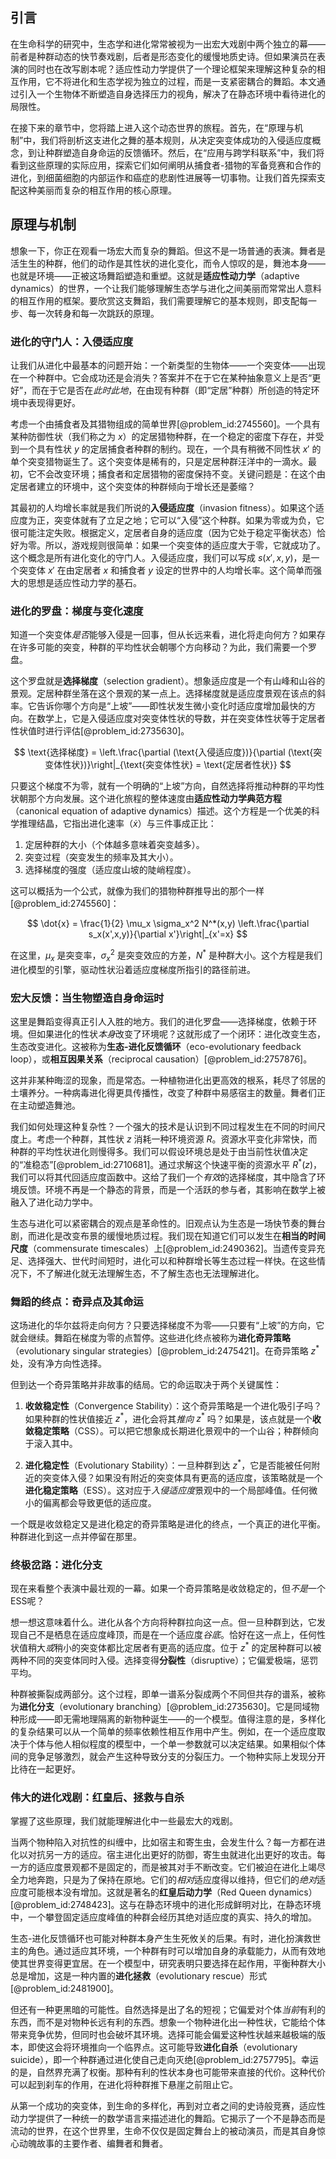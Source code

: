 ## 引言
在生命科学的研究中，生态学和进化常常被视为一出宏大戏剧中两个独立的幕——前者是种群动态的快节奏戏剧，后者是形态变化的缓慢地质史诗。但如果演员在表演的同时也在改写剧本呢？适应性动力学提供了一个理论框架来理解这种复杂的相互作用，它不将进化和生态学视为独立的过程，而是一支紧密耦合的舞蹈。本文通过引入一个生物体不断塑造自身选择压力的视角，解决了在静态环境中看待进化的局限性。

在接下来的章节中，您将踏上进入这个动态世界的旅程。首先，在“原理与机制”中，我们将剖析这支进化之舞的基本规则，从决定突变体成功的入侵适应度概念，到让种群塑造自身命运的反馈循环。然后，在“应用与跨学科联系”中，我们将看到这些原理的实际应用，探索它们如何阐明从捕食者-猎物的军备竞赛和合作的进化，到细菌细胞的内部运作和癌症的悲剧性进展等一切事物。让我们首先探索支配这种美丽而复杂的相互作用的核心原理。

## 原理与机制

想象一下，你正在观看一场宏大而复杂的舞蹈。但这不是一场普通的表演。舞者是活生生的种群，他们的动作是其性状的进化变化，而令人惊叹的是，舞池本身——也就是环境——正被这场舞蹈塑造和重塑。这就是**适应性动力学**（adaptive dynamics）的世界，一个让我们能够理解生态学与进化之间美丽而常常出人意料的相互作用的框架。要欣赏这支舞蹈，我们需要理解它的基本规则，即支配每一步、每一次转身和每一次跳跃的原理。

### 进化的守门人：入侵适应度

让我们从进化中最基本的问题开始：一个新类型的生物体——一个突变体——出现在一个种群中。它会成功还是会消失？答案并不在于它在某种抽象意义上是否“更好”，而在于它是否在*此时此地*，在由现有种群（即“定居”种群）所创造的特定环境中表现得更好。

考虑一个由捕食者及其猎物组成的简单世界[@problem_id:2745560]。一个具有某种防御性状（我们称之为 $x$）的定居猎物种群，在一个稳定的密度下存在，并受到一个具有性状 $y$ 的定居捕食者种群的制约。现在，一个具有稍微不同性状 $x'$ 的单个突变猎物诞生了。这个突变体是稀有的，只是定居种群汪洋中的一滴水。最初，它不会改变环境；捕食者和定居猎物的密度保持不变。关键问题是：在这个由定居者建立的环境中，这个突变体的种群倾向于增长还是萎缩？

其最初的人均增长率就是我们所说的**入侵适应度**（invasion fitness）。如果这个适应度为正，突变体就有了立足之地；它可以“入侵”这个种群。如果为零或为负，它很可能注定失败。根据定义，定居者自身的适应度（因为它处于稳定平衡状态）恰好为零。所以，游戏规则很简单：如果一个突变体的适应度大于零，它就成功了。这个概念是所有进化变化的守门人。入侵适应度，我们可以写成 $s(x', x, y)$，是一个突变体 $x'$ 在由定居者 $x$ 和捕食者 $y$ 设定的世界中的人均增长率。这个简单而强大的思想是适应性动力学的基石。

### 进化的罗盘：梯度与变化速度

知道一个突变体*是否*能够入侵是一回事，但从长远来看，进化将走向何方？如果存在许多可能的突变，种群的平均性状会朝哪个方向移动？为此，我们需要一个罗盘。

这个罗盘就是**选择梯度**（selection gradient）。想象适应度是一个有山峰和山谷的景观。定居种群坐落在这个景观的某一点上。选择梯度就是适应度景观在该点的斜率。它告诉你哪个方向是“上坡”——即性状发生微小变化时适应度增加最快的方向。在数学上，它是入侵适应度对突变体性状的导数，并在突变体性状等于定居者性状值时进行评估[@problem_id:2735630]。

$$
\text{选择梯度} = \left.\frac{\partial (\text{入侵适应度})}{\partial (\text{突变体性状})}\right|_{\text{突变体性状} = \text{定居者性状}}
$$

只要这个梯度不为零，就有一个明确的“上坡”方向，自然选择将推动种群的平均性状朝那个方向发展。这个进化旅程的整体速度由**适应性动力学典范方程**（canonical equation of adaptive dynamics）描述。这个方程是一个优美的科学推理结晶，它指出进化速率（$\dot{x}$）与三件事成正比：
1.  定居种群的大小（个体越多意味着突变越多）。
2.  突变过程（突变发生的频率及其大小）。
3.  选择梯度的强度（适应度山坡的陡峭程度）。

这可以概括为一个公式，就像为我们的猎物种群推导出的那个一样[@problem_id:2745560]：

$$
\dot{x} = \frac{1}{2} \mu_x \sigma_x^2 N^*(x,y) \left.\frac{\partial s_x(x',x,y)}{\partial x'}\right|_{x'=x}
$$

在这里，$\mu_x$ 是突变率，$\sigma_x^2$ 是突变效应的方差，$N^*$ 是种群大小。这个方程是我们进化模型的引擎，驱动性状沿着适应度梯度所指引的路径前进。

### 宏大反馈：当生物塑造自身命运时

这里是舞蹈变得真正引人入胜的地方。我们的进化罗盘——选择梯度，依赖于环境。但如果进化的性状*本身*改变了环境呢？这就形成了一个闭环：进化改变生态，生态改变进化。这被称为**生态-进化反馈循环**（eco-evolutionary feedback loop），或**相互因果关系**（reciprocal causation）[@problem_id:2757876]。

这并非某种晦涩的现象，而是常态。一种植物进化出更高效的根系，耗尽了邻居的土壤养分。一种病毒进化得更具传播性，改变了种群中易感宿主的数量。舞者们正在主动塑造舞池。

我们如何处理这种复杂性？一个强大的技术是认识到不同过程发生在不同的时间尺度上。考虑一个种群，其性状 $z$ 消耗一种环境资源 $R$。资源水平变化非常快，而种群的平均性状进化则慢得多。我们可以假设环境总是处于由当前性状值决定的“准稳态”[@problem_id:2710681]。通过求解这个快速平衡的资源水平 $R^*(z)$，我们可以将其代回适应度函数中。这给了我们一个*有效*的选择梯度，其中隐含了环境反馈。环境不再是一个静态的背景，而是一个活跃的参与者，其影响在数学上被融入了进化动力学中。

生态与进化可以紧密耦合的观点是革命性的。旧观点认为生态是一场快节奏的舞台剧，而进化是改变布景的缓慢地质过程。我们现在知道它们可以发生在**相当的时间尺度**（commensurate timescales）上[@problem_id:2490362]。当遗传变异充足、选择强大、世代时间短时，进化可以和种群增长等生态过程一样快。在这些情况下，不了解进化就无法理解生态，不了解生态也无法理解进化。

### 舞蹈的终点：奇异点及其命运

这场进化的华尔兹将走向何方？只要选择梯度不为零——只要有“上坡”的方向，它就会继续。舞蹈在梯度为零的点暂停。这些进化终点被称为**进化奇异策略**（evolutionary singular strategies）[@problem_id:2475421]。在奇异策略 $z^*$ 处，没有净方向性选择。

但到达一个奇异策略并非故事的结局。它的命运取决于两个关键属性：

1.  **收敛稳定性**（Convergence Stability）：这个奇异策略是一个进化吸引子吗？如果种群的性状值接近 $z^*$，进化会将其*推向* $z^*$ 吗？如果是，该点就是一个**收敛稳定策略**（CSS）。可以把它想象成长期进化景观中的一个山谷；种群倾向于滚入其中。

2.  **进化稳定性**（Evolutionary Stability）：一旦种群到达 $z^*$，它是否能被任何附近的突变体入侵？如果没有附近的突变体具有更高的适应度，该策略就是一个**进化稳定策略**（ESS）。这对应于*入侵适应度*景观中的一个局部峰值。任何微小的偏离都会导致更低的适应度。

一个既是收敛稳定又是进化稳定的奇异策略是进化的终点，一个真正的进化平衡。种群进化到这一点并停留在那里。

### 终极岔路：进化分支

现在来看整个表演中最壮观的一幕。如果一个奇异策略是收敛稳定的，但*不是*一个ESS呢？

想一想这意味着什么。进化从各个方向将种群拉向这一点。但一旦种群到达，它发现自己不是栖息在适应度峰顶，而是在一个适应度*谷底*。恰好在这一点上，任何性状值稍大*或*稍小的突变体都比定居者有更高的适应度。位于 $z^*$ 的定居种群可以被两种不同的突变体同时入侵。选择变得**分裂性**（disruptive）；它偏爱极端，惩罚平均。

种群被撕裂成两部分。这个过程，即单一谱系分裂成两个不同但共存的谱系，被称为**进化分支**（evolutionary branching）[@problem_id:2735630]。它是同域物种形成——即无需地理隔离的新物种诞生——的一个模型。值得注意的是，多样化的复杂结果可以从一个简单的频率依赖性相互作用中产生。例如，在一个适应度取决于个体与他人相似程度的模型中，一个单一参数就可以决定结果。如果相似个体间的竞争足够激烈，就会产生这种导致分支的分裂压力。一个物种实际上发现分开比待在一起更好。

### 伟大的进化戏剧：红皇后、拯救与自杀

掌握了这些原理，我们就能理解进化中一些最宏大的戏剧。

当两个物种陷入对抗性的纠缠中，比如宿主和寄生虫，会发生什么？每一方都在进化以对抗另一方的适应。宿主进化出更好的防御，寄生虫就进化出更好的攻击。每一方的适应度景观都不是固定的，而是被其对手不断改变。它们被迫在进化上竭尽全力地奔跑，只是为了保持在原地。它们的*相对*适应度得以维持，但它们的*绝对*适应度可能根本没有增加。这就是著名的**红皇后动力学**（Red Queen dynamics）[@problem_id:2748423]。这与在静态环境中的进化形成鲜明对比，在静态环境中，一个攀登固定适应度峰值的种群会经历其绝对适应度的真实、持久的增加。

生态-进化反馈循环也可能对种群本身产生生死攸关的后果。有时，进化扮演救世主的角色。通过适应其环境，一个种群有时可以增加自身的承载能力，从而有效地使其世界变得更宜居。在一个模型中，研究表明只要选择在起作用，平衡种群大小总是增加，这是一种内置的**进化拯救**（evolutionary rescue）形式[@problem_id:2481900]。

但还有一种更黑暗的可能性。自然选择是出了名的短视；它偏爱对个体*当前*有利的东西，而不是对物种长远有利的东西。想象一个物种进化出一种性状，它能给个体带来竞争优势，但同时也会破坏其环境。选择可能会偏爱这种性状越来越极端的版本，即使这会将环境推向一个临界点。这可能导致**进化自杀**（evolutionary suicide），即一个种群通过进化使自己走向灭绝[@problem_id:2757795]。幸运的是，自然界充满了权衡。那种有利的性状本身也可能带来直接的代价。这种代价可以起到刹车的作用，在进化将种群推下悬崖之前阻止它。

从第一个成功的突变体，到生命的多样化，再到对立者之间的史诗般竞赛，适应性动力学提供了一种统一的数学语言来描述进化的舞蹈。它揭示了一个不是静态而是流动的世界，在这个世界里，生命不仅仅是固定舞台上的被动演员，而是其自身惊心动魄故事的主要作者、编舞者和舞者。

